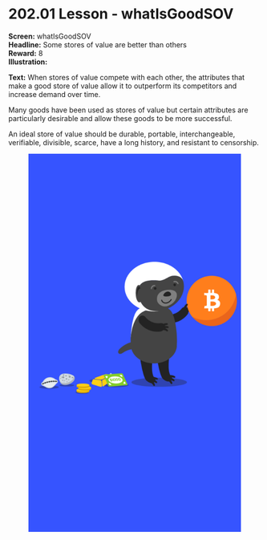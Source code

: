 # 202.01 Lesson - whatIsGoodSOV

**Screen:** whatIsGoodSOV\
**Headline:** Some stores of value are better than others\
**Reward:** 8\
**Illustration:**

**Text:** When stores of value compete with each other, the attributes that make a good store of value allow it to outperform its competitors and increase demand over time.

Many goods have been used as stores of value but certain attributes are particularly desirable and allow these goods to be more successful.

An ideal store of value should be durable, portable, interchangeable, verifiable, divisible, scarce, have a long history, and resistant to censorship.

<figure><img src="../.gitbook/assets/202-01.png" alt=""><figcaption></figcaption></figure>
